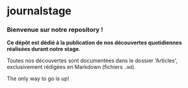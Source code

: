 # journalstage

### Bienvenue sur notre repository !

**Ce dépôt est dédié à la publication de nos découvertes quotidiennes réalisées durant notre stage.**

Toutes nos découvertes sont documentées dans le dossier 'Articles', exclusivement rédigées en Markdown (fichiers `.md`).

The only way to go is up!